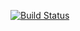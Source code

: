 [![Build Status](https://travis-ci.org/ajthyng/force-grapher.svg?branch=master)](https://travis-ci.org/ajthyng/force-grapher)
